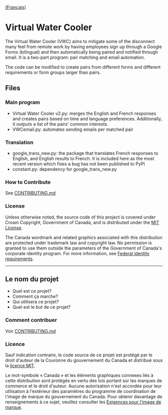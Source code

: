 [(Français)](#le-nom-du-projet)

# Virtual Water Cooler

The Virtual Water Cooler (VWC) aims to mitigate some of the disconnect many feel from remote work by having employees sign up through a Google Forms (bilingual) and then automatically being paired and notified through email. 
It is a two-part program: pair matching and email automation.

The code can be modified to create pairs from different forms and different requirements or form groups larger than pairs.

## Files

### Main program
- Virtual Water Cooler v2.py: merges the English and French responses and creates pairs based on time and language preferences. Additionally, it outputs a list of the pairs' common interests.
- VWCemail.py: automates sending emails per matched pair

### Translation
- google_trans_new.py: the package that translates French responses to English, and English results to French. It is included here as the most recent version which fixes a bug has not been published to PyPi
- constant.py: dependency for google_trans_new.py

### How to Contribute

See [CONTRIBUTING.md](CONTRIBUTING.md)

### License

Unless otherwise noted, the source code of this project is covered under Crown Copyright, Government of Canada, and is distributed under the [MIT License](LICENSE).

The Canada wordmark and related graphics associated with this distribution are protected under trademark law and copyright law. No permission is granted to use them outside the parameters of the Government of Canada's corporate identity program. For more information, see [Federal identity requirements](https://www.canada.ca/en/treasury-board-secretariat/topics/government-communications/federal-identity-requirements.html).

______________________

## Le nom du projet

- Quel est ce projet?
- Comment ça marche?
- Qui utilisera ce projet?
- Quel est le but de ce projet?

### Comment contribuer

Voir [CONTRIBUTING.md](CONTRIBUTING.md)

### Licence

Sauf indication contraire, le code source de ce projet est protégé par le droit d'auteur de la Couronne du gouvernement du Canada et distribué sous la [licence MIT](LICENSE).

Le mot-symbole « Canada » et les éléments graphiques connexes liés à cette distribution sont protégés en vertu des lois portant sur les marques de commerce et le droit d'auteur. Aucune autorisation n'est accordée pour leur utilisation à l'extérieur des paramètres du programme de coordination de l'image de marque du gouvernement du Canada. Pour obtenir davantage de renseignements à ce sujet, veuillez consulter les [Exigences pour l'image de marque](https://www.canada.ca/fr/secretariat-conseil-tresor/sujets/communications-gouvernementales/exigences-image-marque.html).
